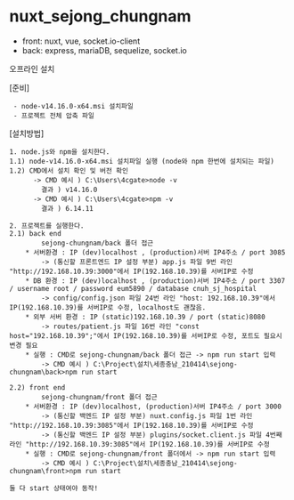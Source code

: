 # nuxt_sejong_chungnam

- front: nuxt, vue, socket.io-client
- back: express, mariaDB, sequelize, socket.io

오프라인 설치

  [준비]
  
     - node-v14.16.0-x64.msi 설치파일
     - 프로젝트 전체 압축 파일

  [설치방법]
  
    1. node.js와 npm을 설치한다.
	1.1) node-v14.16.0-x64.msi 설치파일 실행 (node와 npm 한번에 설치되는 파일)
	1.2) CMD에서 설치 확인 및 버전 확인
	      -> CMD 예시 ) C:\Users\4cgate>node -v
		    결과 ) v14.16.0
	      -> CMD 예시 ) C:\Users\4cgate>npm -v
		    결과 ) 6.14.11

    2. 프로젝트를 실행한다.
	2.1) back end
	        sejong-chungnam/back 폴더 접근
		* 서버환경 : IP (dev)localhost , (production)서버 IP4주소 / port 3085
			-> (통신할 프론트엔드 IP 설정 부분) app.js 파일 9번 라인 "http://192.168.10.39:3000"에서 IP(192.168.10.39)를 서버IP로 수정
		* DB 환경 : IP (dev)localhost , (production)서버 IP4주소 / port 3307 / username root / password eum5890 / database cnuh_sj_hospital
			-> config/config.json 파일 24번 라인 "host: 192.168.10.39"에서 IP(192.168.10.39)를 서버IP로 수정, localhost도 괜찮음.
		* 외부 서버 환경 : IP (static)192.168.10.39 / port (static)8080
			-> routes/patient.js 파일 16번 라인 "const host="192.168.10.39";"에서 IP(192.168.10.39)를 서버IP로 수정, 포트도 필요시 변경 필요
		* 실행 : CMD로 sejong-chungnam/back 폴더 접근 -> npm run start 입력
			-> CMD 예시 ) C:\Project\설치\세종충남_210414\sejong-chungnam\back>npm run start

	2.2) front end
	        sejong-chungnam/front 폴더 접근
		* 서버환경 : IP (dev)localhost, (production)서버 IP4주소 / port 3000
			-> (통신할 백엔드 IP 설정 부분) nuxt.config.js 파일 1번 라인 "http://192.168.10.39:3085"에서 IP(192.168.10.39)를 서버IP로 수정 
			-> (통신할 백엔드 IP 설정 부분) plugins/socket.client.js 파일 4번째 라인 "http://192.168.10.39:3085"에서 IP(192.168.10.39)를 서버IP로 수정
		* 실행 : CMD로 sejong-chungnam/front 폴더에서 -> npm run start 입력
			-> CMD 예시 ) C:\Project\설치\세종충남_210414\sejong-chungnam\front>npm run start

 	둘 다 start 상태여야 동작!
